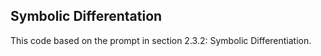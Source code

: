 ## Symbolic Differentation

This code based on the prompt in section 2.3.2: Symbolic Differentiation.
